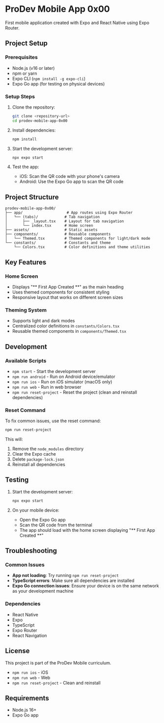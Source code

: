 # ProDev Mobile App 0x00

First mobile application created with Expo and React Native using Expo Router.

## Project Setup

### Prerequisites
- Node.js (v16 or later)
- npm or yarn
- Expo CLI (`npm install -g expo-cli`)
- Expo Go app (for testing on physical devices)

### Setup Steps
1. Clone the repository:
   ```bash
   git clone <repository-url>
   cd prodev-mobile-app-0x00
   ```

2. Install dependencies:
   ```bash
   npm install
   ```

3. Start the development server:
   ```bash
   npx expo start
   ```

4. Test the app:
   - iOS: Scan the QR code with your phone's camera
   - Android: Use the Expo Go app to scan the QR code

## Project Structure

```
prodev-mobile-app-0x00/
├── app/                    # App routes using Expo Router
│   └── (tabs)/            # Tab navigation
│       ├── _layout.tsx    # Layout for tab navigation
│       └── index.tsx      # Home screen
├── assets/                # Static assets
├── components/            # Reusable components
│   └── Themed.tsx         # Themed components for light/dark mode
└── constants/             # Constants and theme
    └── Colors.tsx         # Color definitions and theme utilities
```

## Key Features

### Home Screen
- Displays "** First App Created **" as the main heading
- Uses themed components for consistent styling
- Responsive layout that works on different screen sizes

### Theming System
- Supports light and dark modes
- Centralized color definitions in `constants/Colors.tsx`
- Reusable themed components in `components/Themed.tsx`

## Development

### Available Scripts
- `npm start` - Start the development server
- `npm run android` - Run on Android device/emulator
- `npm run ios` - Run on iOS simulator (macOS only)
- `npm run web` - Run in web browser
- `npm run reset-project` - Reset the project (clean and reinstall dependencies)

### Reset Command
To fix common issues, use the reset command:
```bash
npm run reset-project
```
This will:
1. Remove the `node_modules` directory
2. Clear the Expo cache
3. Delete `package-lock.json`
4. Reinstall all dependencies

## Testing

1. Start the development server:
   ```bash
   npx expo start
   ```

2. On your mobile device:
   - Open the Expo Go app
   - Scan the QR code from the terminal
   - The app should load with the home screen displaying "** First App Created **"

## Troubleshooting

### Common Issues
- **App not loading**: Try running `npm run reset-project`
- **TypeScript errors**: Make sure all dependencies are installed
- **Expo Go connection issues**: Ensure your device is on the same network as your development machine

### Dependencies
- React Native
- Expo
- TypeScript
- Expo Router
- React Navigation

## License
This project is part of the ProDev Mobile curriculum.
- `npm run ios` - iOS
- `npm run web` - Web
- `npm run reset-project` - Clean and reinstall

## Requirements

- Node.js 16+
- Expo Go app
